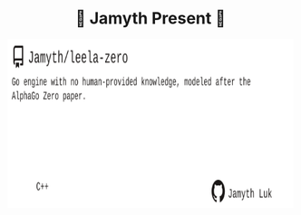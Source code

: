 <!-- built at 4/25/2024, 8:17:55 AM -->
<h1 align="center">
🎉 Jamyth Present 🎉
</h1>
<p align="center">
    <a href="https://github.com/Jamyth/leela-zero">
        <img width="1000" height="300" src="./readme.svg" />
    </a>
</p>